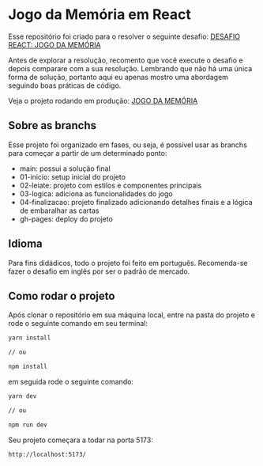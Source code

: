 # Jogo da Memória em React
Esse repositório foi criado para o resolver o seguinte desafio: 
[DESAFIO REACT: JOGO DA MEMÓRIA](https://github.com/RicardoFredes/desafio-react-jogo-da-memoria/blob/main/README.md)

Antes de explorar a resolução, recomento que você execute o desafio e depois comparare com a sua resolução. Lembrando que não há uma única forma de solução, portanto aqui eu apenas mostro uma abordagem seguindo boas práticas de código.

Veja o projeto rodando em produção:
[JOGO DA MEMÓRIA](https://ricardofredes.github.io/desafio-react-jogo-da-memoria/)

## Sobre as branchs
Esse projeto foi organizado em fases, ou seja, é possível usar as branchs para começar a partir de um determinado ponto:

- main: possui a solução final
- 01-inicio: setup inicial do projeto
- 02-leiate: projeto com estilos e componentes principais
- 03-logica: adiciona as funcionalidades do jogo
- 04-finalizacao: projeto finalizado adicionando detalhes finais e a lógica de embaralhar as cartas
- gh-pages: deploy do projeto

## Idioma
Para fins didádicos, todo o projeto foi feito em português. Recomenda-se fazer o desafio em inglês por ser o padrão de mercado.

## Como rodar o projeto

Após clonar o repositório em sua máquina local, entre na pasta do projeto e rode o seguinte comando em seu terminal:

```bash
yarn install

// ou

npm install
```

em seguida rode o seguinte comando:

```bash
yarn dev

// ou

npm run dev
```

Seu projeto começara a todar na porta 5173:

```bash
http://localhost:5173/
```
